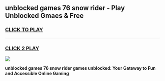 
## unblocked games 76 snow rider - Play Unblocked Gmaes & Free
<h3>
<a href="https://news.freeplayer.one?title=unblocked_games_76_snow_rider&ref=16F">CLICK TO PLAY</a></h3>
<hr>

<h3>
<a href="https://news.freeplayer.one?title=unblocked_games_76_snow_rider&ref=16F">CLICK 2 PLAY</a>
  
</h3>

<a href="https://news.freeplayer.one?title=unblocked_games_76_snow_rider&ref=16F/"><img src="https://clearcache.store/games.png"></a>


**unblocked games 76 snow rider games unblocked: Your Gateway to Fun and Accessible Online Gaming**
